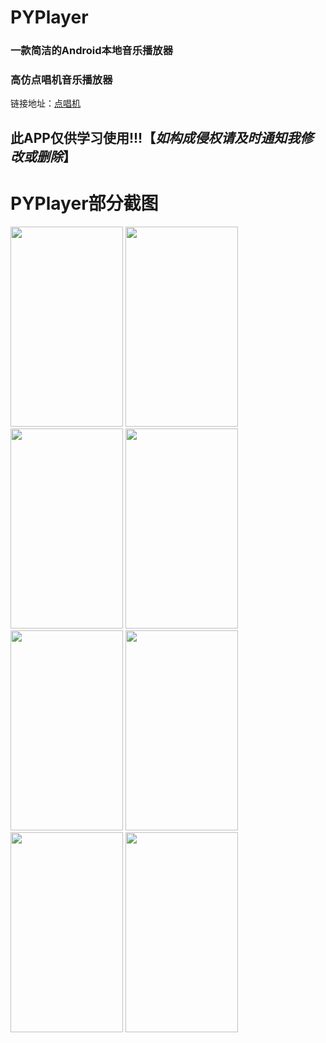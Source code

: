 # PYPlayer
### 一款简洁的Android本地音乐播放器
### 高仿点唱机音乐播放器
链接地址：[点唱机](https://github.com/kabouzeid/Phonograph)
## 此APP仅供学习使用!!!【*如构成侵权请及时通知我修改或删除*】

# PYPlayer部分截图
<img width="180" height="320" src="https://github.com/pangyu646182805/PYPlayer/blob/master/img/Screenshot_20170523-124149.png"/>  <img width="180" height="320" src="https://github.com/pangyu646182805/PYPlayer/blob/master/img/Screenshot_20170523-124203.png"/>  <img width="180" height="320" src="https://github.com/pangyu646182805/PYPlayer/blob/master/img/Screenshot_20170523-124255.png"/>  <img width="180" height="320" src="https://github.com/pangyu646182805/PYPlayer/blob/master/img/Screenshot_20170523-124306.png"/>  <img width="180" height="320" src="https://github.com/pangyu646182805/PYPlayer/blob/master/img/Screenshot_20170523-124332.png"/>  <img width="180" height="320" src="https://github.com/pangyu646182805/PYPlayer/blob/master/img/Screenshot_20170523-124344.png"/>  <img width="180" height="320" src="https://github.com/pangyu646182805/PYPlayer/blob/master/img/Screenshot_20170523-124407.png"/>  <img width="180" height="320" src="https://github.com/pangyu646182805/PYPlayer/blob/master/img/Screenshot_20170523-133100.png"/>
